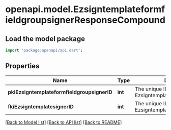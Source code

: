 # openapi.model.EzsigntemplateformfieldgroupsignerResponseCompound

## Load the model package
```dart
import 'package:openapi/api.dart';
```

## Properties
Name | Type | Description | Notes
------------ | ------------- | ------------- | -------------
**pkiEzsigntemplateformfieldgroupsignerID** | **int** | The unique ID of the Ezsigntemplateformfieldgroupsigner | 
**fkiEzsigntemplatesignerID** | **int** | The unique ID of the Ezsigntemplatesigner | 

[[Back to Model list]](../README.md#documentation-for-models) [[Back to API list]](../README.md#documentation-for-api-endpoints) [[Back to README]](../README.md)


